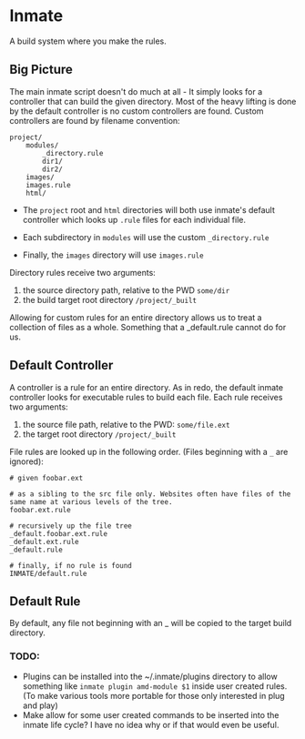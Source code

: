 Inmate
======

A build system where you make the rules.




Big Picture
-----------
The main inmate script doesn't do much at all - It simply looks for a controller that can build the given directory. Most of the heavy lifting is done by the default controller is no custom controllers are found. Custom controllers are found by filename convention:
    
    project/
        modules/
            _directory.rule
            dir1/
            dir2/
        images/
        images.rule
        html/

- The `project` root and `html` directories will both use inmate's default controller which looks up `.rule` files for each individual file.

- Each subdirectory in `modules` will use the custom `_directory.rule`

- Finally, the `images` directory will use `images.rule`

Directory rules receive two arguments:

1. the source directory path, relative to the PWD `some/dir`
2. the build target root directory `/project/_built`

Allowing for custom rules for an entire directory allows us to treat a collection of files as a whole. Something that a _default.rule cannot do for us.




Default Controller
------------------
A controller is a rule for an entire directory. As in redo, the default inmate controller looks for executable rules to build each file. Each rule receives two arguments:

1. the source file path, relative to the PWD: `some/file.ext`
2. the target root directory `/project/_built`

File rules are looked up in the following order. (Files beginning with a `_` are ignored):

    # given foobar.ext

    # as a sibling to the src file only. Websites often have files of the same name at various levels of the tree.
    foobar.ext.rule

    # recursively up the file tree
    _default.foobar.ext.rule
    _default.ext.rule
    _default.rule

    # finally, if no rule is found
    INMATE/default.rule




Default Rule
------------
By default, any file not beginning with an _ will be copied to the target build directory.






### TODO:

- Plugins can be installed into the ~/.inmate/plugins directory to allow something like `inmate plugin amd-module $1` inside user created rules. (To make various tools more portable for those only interested in plug and play)
- Make allow for some user created commands to be inserted into the inmate life cycle? I have no idea why or if that would even be useful.

